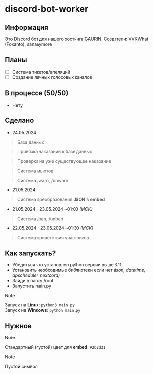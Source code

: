 # discord-bot-worker
## Информация

Это Discord бот для нашего хостинга GAURIN.
Создатели: VVKWhat (Foxanto), sananymore

## Планы

- [ ] Система тикетов/апеляций
- [ ] Создание личных голосовых каналов

## В процессе (50/50)

- Нету

## Сделано

- 24.05.2024
> База данных

> Привязка наказаний к базе данных

> Проверка на уже существующее наказание

> Система мьютов

> Система /warn, /unwarn

- 21.05.2024
> Система преобразования **JSON** в **embed**

- 21.05.2024 - 23.05.2024 ~01:00 *(МСК)*
> Система /ban, /unban

- 22.05.2024 - 23.05.2024 ~01:30 *(МСК)*
> Система приветствия участников

## Как запускать?

- Убедиться что установлен python версии выше 3.11
- Установить необходимые библиотеки если нет *(json, datetime, apscheduler, nextcord)*
- Зайди в папку /root 
- Запустить main.py 
> [!NOTE]
> Запуск на **Linux**: `python3 main.py`<br>
> Запуск на **Windows**: `python main.py`

## Нужное
> [!NOTE]
> Стандартный (пустой) цвет для **embed**: `#2b2d31`

> [!NOTE]
> Пустой символ: `⠀`
